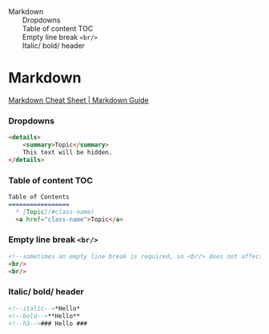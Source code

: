 <div id="toc">

[Markdown](#markdown)  
  [Dropdowns](#dropdowns)  
  [Table of content TOC](#table-of-content-toc)  
  [Empty line break `<br/>`](#empty-line-break-br)  
  [Italic/ bold/ header](#italic-bold-header)

</div>

# Markdown

[Markdown Cheat Sheet \| Markdown
Guide](https://www.markdownguide.org/cheat-sheet/)

### Dropdowns

``` markdown
<details>
	<summary>Topic</summary>
	This text will be hidden.
</details>
```

### Table of content TOC

``` markdown
Table of Contents
=================
  * [Topic](#class-name)
  <a href="class-name">Topic</a>
```

### Empty line break `<br/>`

``` html
<!--sometimes an empty line break is required, so <br/> does not affect other syntax/elements in markdown-->
<br/>
<br/>
```

### Italic/ bold/ header

``` markdown
<!--italic-->*Hello*
<!--bold-->**Hello**
<!--h3-->### Hello ###
```
